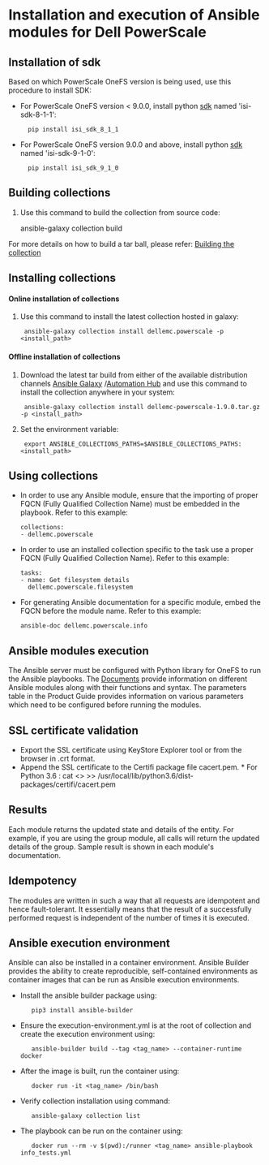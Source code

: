 <!--
Copyright (c) 2022 Dell Inc., or its subsidiaries. All Rights Reserved.

Licensed under the Apache License, Version 2.0 (the "License");
you may not use this file except in compliance with the License.
You may obtain a copy of the License at

    http://www.apache.org/licenses/LICENSE-2.0
-->

# Installation and execution of Ansible modules for Dell PowerScale

## Installation of sdk
Based on which PowerScale OneFS version is being used, use this procedure to install SDK:

* For PowerScale OneFS version < 9.0.0, install python [sdk](https://pypi.org/project/isi-sdk-8-1-1/) named 'isi-sdk-8-1-1': 
  
        pip install isi_sdk_8_1_1
  
* For PowerScale OneFS version 9.0.0 and above, install python [sdk](https://pypi.org/project/isi-sdk-9-1-0/) named 'isi-sdk-9-1-0':
        
        pip install isi_sdk_9_1_0

## Building collections
  1. Use this command to build the collection from source code:
    
        ansible-galaxy collection build

   For more details on how to build a tar ball, please refer: [Building the collection](https://docs.ansible.com/ansible/latest/dev_guide/developing_collections_distributing.html#building-your-collection-tarball)


## Installing collections
#### Online installation of collections 
  1. Use this command to install the latest collection hosted in galaxy:

	      ansible-galaxy collection install dellemc.powerscale -p <install_path>

  #### Offline installation of collections
  1. Download the latest tar build from either of the available distribution channels [Ansible Galaxy](https://galaxy.ansible.com/dellemc/powerscale) /[Automation Hub](https://console.redhat.com/ansible/automation-hub/repo/published/dellemc/powerscale) and use this command to install the collection anywhere in your system:
  
	      ansible-galaxy collection install dellemc-powerscale-1.9.0.tar.gz -p <install_path>

  2. Set the environment variable:

	      export ANSIBLE_COLLECTIONS_PATHS=$ANSIBLE_COLLECTIONS_PATHS:<install_path>

## Using collections

  * In order to use any Ansible module, ensure that the importing of proper FQCN (Fully Qualified Collection Name) must be embedded in the playbook.
   Refer to this example:
 
        collections:
        - dellemc.powerscale

  * In order to use an installed collection specific to the task use a proper FQCN (Fully Qualified Collection Name). Refer to this example:

        tasks:
        - name: Get filesystem details
          dellemc.powerscale.filesystem
    
  * For generating Ansible documentation for a specific module, embed the FQCN  before the module name. Refer to this example:
        
        ansible-doc dellemc.powerscale.info


## Ansible modules execution

The Ansible server must be configured with Python library for OneFS to run the Ansible playbooks. The [Documents](https://github.com/dell/ansible-powerscale/blob/1.9.0/docs) provide information on different Ansible modules along with their functions and syntax. The parameters table in the Product Guide provides information on various parameters which need to be configured before running the modules.

## SSL certificate validation

* Export the SSL certificate using KeyStore Explorer tool or from the browser in .crt format.
* Append the SSL certificate to the Certifi package file cacert.pem.
      * For Python 3.6 : cat <> >> /usr/local/lib/python3.6/dist-packages/certifi/cacert.pem

## Results
Each module returns the updated state and details of the entity. 
For example, if you are using the group module, all calls will return the updated details of the group.
Sample result is shown in each module's documentation.

## Idempotency
The modules are written in such a way that all requests are idempotent and hence fault-tolerant. It essentially means that the result of a successfully performed request is independent of the number of times it is executed.

## Ansible execution environment

Ansible can also be installed in a container environment. Ansible Builder provides the ability to create reproducible, self-contained environments as container images that can be run as Ansible execution environments.
* Install the ansible builder package using:

         pip3 install ansible-builder

* Ensure the execution-environment.yml is at the root of collection and create the execution environment using:

         ansible-builder build --tag <tag_name> --container-runtime docker

* After the image is built, run the container using:

         docker run -it <tag_name> /bin/bash

* Verify collection installation using command:

         ansible-galaxy collection list

* The playbook can be run on the container using:

         docker run --rm -v $(pwd):/runner <tag_name> ansible-playbook info_tests.yml

